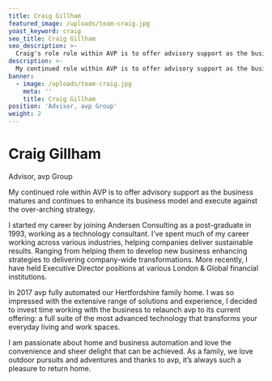 ```yaml
---
title: Craig Gillham
featured_image: /uploads/team-craig.jpg
yoast_keyword: craig
seo_title: Craig Gillham
seo_description: >-
  Craig's role role within AVP is to offer advisory support as the business matures and continues to enhance its business model and execute against the over-arching strategy.
description: >-
  My continued role within AVP is to offer advisory support as the business matures and continues to enhance its business model and execute against the over-arching strategy.
banner:
  - image: /uploads/team-craig.jpg
    meta: ''
    title: Craig Gillham
position: 'Advisor, avp Group'
weight: 2
---
```

# Craig Gillham

Advisor, avp Group

My continued role within AVP is to offer advisory support as the business matures and continues to enhance its business model and execute against the over-arching strategy.

I started my career by joining Andersen Consulting as a post-graduate in 1993, working as a technology consultant.  I’ve spent much of my career working across various industries, helping companies deliver sustainable results. Ranging from helping them to develop new business enhancing strategies to delivering company-wide transformations. More recently, I have held Executive Director positions at various London & Global financial institutions.  

In 2017 avp fully automated our Hertfordshire family home.  I was so impressed with the extensive range of solutions and experience, I decided to invest time working with the business to relaunch avp to its current offering: a full suite of the most advanced technology that transforms your everyday living and work spaces.  

I am passionate about home and business automation and love the convenience and sheer delight that can be achieved. As a family, we love outdoor pursuits and adventures and thanks to avp, it’s always such a pleasure to return home.

